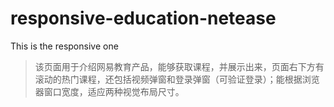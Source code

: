 # responsive-education-netease
This is the responsive one  
> 该页面用于介绍网易教育产品，能够获取课程，并展示出来，页面右下方有滚动的热门课程，还包括视频弹窗和登录弹窗（可验证登录）；能根据浏览器窗口宽度，适应两种视觉布局尺寸。
